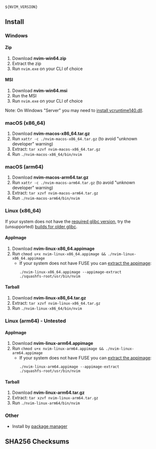 ```
${NVIM_VERSION}
```

## Install

### Windows

#### Zip

1. Download **nvim-win64.zip**
2. Extract the zip
3. Run `nvim.exe` on your CLI of choice

#### MSI

1. Download **nvim-win64.msi**
2. Run the MSI
3. Run `nvim.exe` on your CLI of choice

Note: On Windows "Server" you may need to [install vcruntime140.dll](https://learn.microsoft.com/en-us/cpp/windows/latest-supported-vc-redist?view=msvc-170).

### macOS (x86_64)

1. Download **nvim-macos-x86_64.tar.gz**
2. Run `xattr -c ./nvim-macos-x86_64.tar.gz` (to avoid "unknown developer" warning)
3. Extract: `tar xzvf nvim-macos-x86_64.tar.gz`
4. Run `./nvim-macos-x86_64/bin/nvim`

### macOS (arm64)

1. Download **nvim-macos-arm64.tar.gz**
2. Run `xattr -c ./nvim-macos-arm64.tar.gz` (to avoid "unknown developer" warning)
3. Extract: `tar xzvf nvim-macos-arm64.tar.gz`
4. Run `./nvim-macos-arm64/bin/nvim`

### Linux (x86_64)

If your system does not have the [required glibc version](https://neovim.io/doc/user/support.html#supported-platforms), try the (unsupported) [builds for older glibc](https://github.com/neovim/neovim-releases).

#### AppImage

1. Download **nvim-linux-x86_64.appimage**
2. Run `chmod u+x nvim-linux-x86_64.appimage && ./nvim-linux-x86_64.appimage`
   - If your system does not have FUSE you can [extract the appimage](https://github.com/AppImage/AppImageKit/wiki/FUSE#type-2-appimage):
     ```
     ./nvim-linux-x86_64.appimage --appimage-extract
     ./squashfs-root/usr/bin/nvim
     ```

#### Tarball

1. Download **nvim-linux-x86_64.tar.gz**
2. Extract: `tar xzvf nvim-linux-x86_64.tar.gz`
3. Run `./nvim-linux-x86_64/bin/nvim`

### Linux (arm64) - Untested

#### AppImage

1. Download **nvim-linux-arm64.appimage**
2. Run `chmod u+x nvim-linux-arm64.appimage && ./nvim-linux-arm64.appimage`
   - If your system does not have FUSE you can [extract the appimage](https://github.com/AppImage/AppImageKit/wiki/FUSE#type-2-appimage):
     ```
     ./nvim-linux-arm64.appimage --appimage-extract
     ./squashfs-root/usr/bin/nvim
     ```

#### Tarball

1. Download **nvim-linux-arm64.tar.gz**
2. Extract: `tar xzvf nvim-linux-arm64.tar.gz`
3. Run `./nvim-linux-arm64/bin/nvim`

### Other

- Install by [package manager](https://github.com/neovim/neovim/blob/master/INSTALL.md#install-from-package)

## SHA256 Checksums
